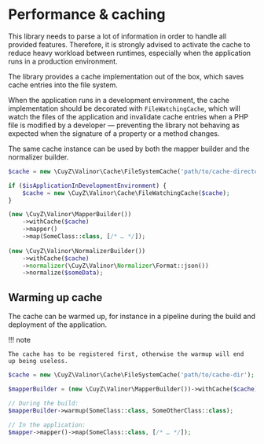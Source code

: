 # Performance & caching

This library needs to parse a lot of information in order to handle all provided
features. Therefore, it is strongly advised to activate the cache to reduce
heavy workload between runtimes, especially when the application runs in a
production environment.

The library provides a cache implementation out of the box, which saves
cache entries into the file system.

When the application runs in a development environment, the cache implementation
should be decorated with `FileWatchingCache`, which will watch the files of the
application and invalidate cache entries when a PHP file is modified by a
developer — preventing the library not behaving as expected when the signature
of a property or a method changes.

The same cache instance can be used by both the mapper builder and the
normalizer builder.

```php
$cache = new \CuyZ\Valinor\Cache\FileSystemCache('path/to/cache-directory');

if ($isApplicationInDevelopmentEnvironment) {
    $cache = new \CuyZ\Valinor\Cache\FileWatchingCache($cache);
}

(new \CuyZ\Valinor\MapperBuilder())
    ->withCache($cache)
    ->mapper()
    ->map(SomeClass::class, [/* … */]);
    
(new \CuyZ\Valinor\NormalizerBuilder())
    ->withCache($cache)
    ->normalizer(\CuyZ\Valinor\Normalizer\Format::json())
    ->normalize($someData);
```

## Warming up cache

The cache can be warmed up, for instance in a pipeline during the build and
deployment of the application.

!!! note

    The cache has to be registered first, otherwise the warmup will end
    up being useless.

```php
$cache = new \CuyZ\Valinor\Cache\FileSystemCache('path/to/cache-dir');

$mapperBuilder = (new \CuyZ\Valinor\MapperBuilder())->withCache($cache);

// During the build:
$mapperBuilder->warmup(SomeClass::class, SomeOtherClass::class);

// In the application:
$mapper->mapper()->map(SomeClass::class, [/* … */]);
```
